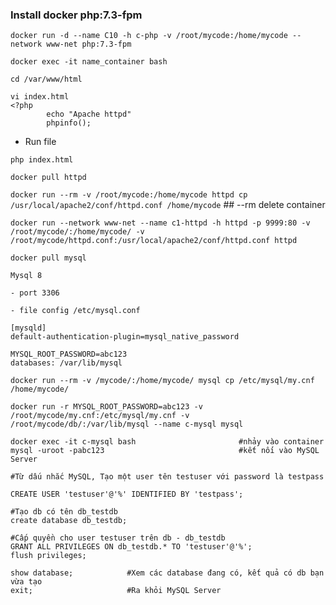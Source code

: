 ### Install docker php:7.3-fpm

`docker run -d --name C10 -h c-php -v /root/mycode:/home/mycode --network www-net php:7.3-fpm`

`docker exec -it name_container bash`

`cd /var/www/html`

```
vi index.html
<?php
        echo "Apache httpd"
		phpinfo();
```

* Run file

`php index.html`

`docker pull httpd`

`docker run --rm -v /root/mycode:/home/mycode httpd cp /usr/local/apache2/conf/httpd.conf /home/mycode` ## --rm delete container 

`docker run --network www-net --name c1-httpd -h httpd -p 9999:80 -v /root/mycode/:/home/mycode/ -v /root/mycode/httpd.conf:/usr/local/apache2/conf/httpd.conf httpd`

`docker pull mysql`


```
Mysql 8

- port 3306

- file config /etc/mysql.conf

[mysqld]
default-authentication-plugin=mysql_native_password

MYSQL_ROOT_PASSWORD=abc123
databases: /var/lib/mysql
```

`docker run --rm -v /mycode/:/home/mycode/ mysql cp /etc/mysql/my.cnf /home/mycode/`

`docker run -r MYSQL_ROOT_PASSWORD=abc123 -v /root/mycode/my.cnf:/etc/mysql/my.cnf -v /root/mycode/db/:/var/lib/mysql --name c-mysql mysql`

```
docker exec -it c-mysql bash                       #nhảy vào container
mysql -uroot -pabc123                              #kết nối vào MySQL Server

#Từ dấu nhắc MySQL, Tạo một user tên testuser với password là testpass

CREATE USER 'testuser'@'%' IDENTIFIED BY 'testpass';

#Tạo db có tên db_testdb
create database db_testdb;

#Cấp quyền cho user testuser trên db - db_testdb
GRANT ALL PRIVILEGES ON db_testdb.* TO 'testuser'@'%';
flush privileges;

show database;            #Xem các database đang có, kết quả có db bạn vừa tạo
exit;                     #Ra khỏi MySQL Server
```








